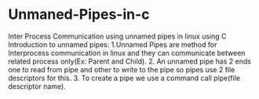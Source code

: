 # Unmaned-Pipes-in-c
Inter Process Communication using unnamed pipes in linux using C
Introduction to unnamed pipes:
1.Unnamed Pipes are method for Interprocess communication in linux and they can communicate between related process only(Ex: Parent and Child).
2. An unnamed pipe has 2 ends one to read from pipe and other to write to the pipe so pipes use 2 file descriptors for this.
3. To create a pipe we use a command call pipe(file descriptor name).
